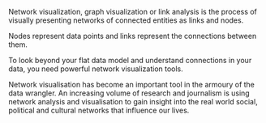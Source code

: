 Network visualization, graph visualization or link analysis is the process of visually presenting networks of connected entities as links and nodes.

Nodes represent data points and links represent the connections between them.

To look beyond your flat data model and understand connections in your data, you need powerful network visualization tools.

Network visualisation has become an important tool in the armoury of the data wrangler. An increasing volume of research and journalism is using network analysis and visualisation to gain insight into the real world social, political and cultural networks that influence our lives. 
